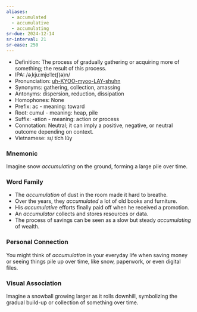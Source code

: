 ```yaml
---
aliases:
  - accumulated
  - accumulative
  - accumulating
sr-due: 2024-12-14
sr-interval: 21
sr-ease: 250
---
```

- Definition: The process of gradually gathering or acquiring more of something; the result of this process.
- IPA: /əˌkjuːmjʊˈleɪʃ(ə)n/
- Pronunciation: [uh-KYOO-myoo-LAY-shuhn](https://www.google.com/search?q=how+to+pronounce+accumulation)
- Synonyms: gathering, collection, amassing
- Antonyms: dispersion, reduction, dissipation
- Homophones: None
- Prefix: ac - meaning: toward
- Root: cumul - meaning: heap, pile
- Suffix: -ation - meaning: action or process
- Connotation: Neutral; it can imply a positive, negative, or neutral outcome depending on context.
- Vietnamese: sự tích lũy

### Mnemonic

Imagine snow *accumulating* on the ground, forming a large pile over time.

### Word Family

- The *accumulation* of dust in the room made it hard to breathe.
- Over the years, they *accumulated* a lot of old books and furniture.
- His *accumulative* efforts finally paid off when he received a promotion.
- An *accumulator* collects and stores resources or data.
- The process of savings can be seen as a slow but steady *accumulating* of wealth.

### Personal Connection

You might think of *accumulation* in your everyday life when saving money or seeing things pile up over time, like snow, paperwork, or even digital files.

### Visual Association

Imagine a snowball growing larger as it rolls downhill, symbolizing the gradual build-up or collection of something over time.